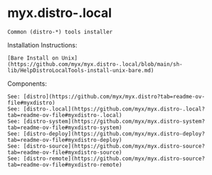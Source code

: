 # myx.distro-.local

	Common (distro-*) tools installer

Installation Instructions: 

	[Bare Install on Unix](https://github.com/myx/myx.distro-.local/blob/main/sh-lib/HelpDistroLocalTools-install-unix-bare.md)


Components:

	See: [distro](https://github.com/myx/myx.distro?tab=readme-ov-file#myxdistro)
	See: [distro-.local](https://github.com/myx/myx.distro-.local?tab=readme-ov-file#myxdistro-.local)
	See: [distro-system](https://github.com/myx/myx.distro-system?tab=readme-ov-file#myxdistro-system)
	See: [distro-deploy](https://github.com/myx/myx.distro-deploy?tab=readme-ov-file#myxdistro-deploy)
	See: [distro-source](https://github.com/myx/myx.distro-source?tab=readme-ov-file#myxdistro-source)
	See: [distro-remote](https://github.com/myx/myx.distro-source?tab=readme-ov-file#myxdistro-remote)
